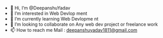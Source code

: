 - 👋 Hi, I’m @DeepanshuYadav
- 👀 I’m interested in Web Devlop  ment
- 🌱 I’m currently learning Web Devlopme nt 
- 💞️ I’m looking to collaborate  on Any  web   dev  project or freelance  work
- 📫 How to  reach me  Mail  : deepanshuyadav1811@gmail.com   

<!---
Deepanshuyadav05/Deepanshuyadav05 is a ✨ special ✨ repository because its `README.md` (this file) appears on your GitHub profile.
You can click the Preview link to take a look at your changes.
--->
